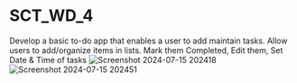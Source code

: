 # SCT_WD_4
Develop a basic to-do app that enables a user to add maintain tasks. Allow users to add/organize items in lists. Mark them Completed, Edit them, Set Date &amp; Time of tasks
![Screenshot 2024-07-15 202418](https://github.com/user-attachments/assets/25d43fc7-e348-48f4-8ce6-b24e0d32bc30)
![Screenshot 2024-07-15 202451](https://github.com/user-attachments/assets/7000a361-2f2a-4bb8-a3c5-e163ad5b3482)
